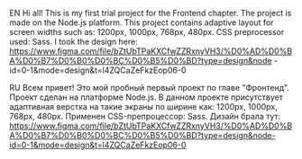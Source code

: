 EN
Hi all! This is my first trial project for the Frontend chapter. The project is made on the Node.js platform.
This project contains adaptive layout for screen widths such as: 1200px, 1000px, 768px, 480px.
CSS preprocessor used: Sass.
I took the design here: https://www.figma.com/file/bZtUbTPaKXCfwZZRxnyVH3/%D0%AD%D0%BA%D0%B7%D0%B0%D0%BC%D0%B5%D0%BD?type=design&node -id=0-1&mode=design&t=l4ZQCaZeFkzEop06-0


RU
Всем привет! Это мой пробный первый проект по главе "Фронтенд". Проект сделан на платформе Node.js.
В данном проекте присутствует адаптивная верстка на такие экраны по ширине как: 1200px, 1000px, 768px, 480px.
Применен CSS-препроцессор: Sass. 
Дизайн брала тут: https://www.figma.com/file/bZtUbTPaKXCfwZZRxnyVH3/%D0%AD%D0%BA%D0%B7%D0%B0%D0%BC%D0%B5%D0%BD?type=design&node-id=0-1&mode=design&t=l4ZQCaZeFkzEop06-0
